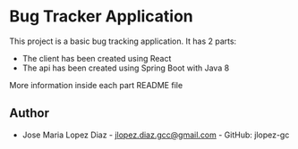 # Bug Tracker Application
This project is a basic bug tracking application. It has 2 parts:
* The client has been created using React
* The api has been created using Spring Boot with Java 8

More information inside each part README file

## Author

* Jose Maria Lopez Diaz - jlopez.diaz.gcc@gmail.com - GitHub: jlopez-gc